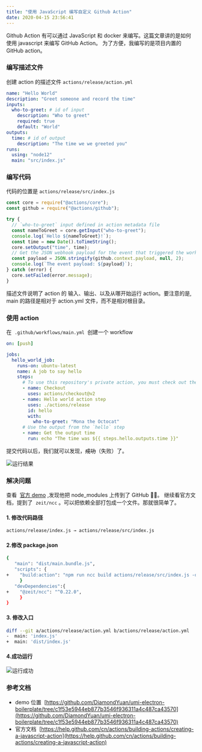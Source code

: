 ```yaml
---
title: "使用 JavaScript 编写自定义 Github Action"
date: 2020-04-15 23:56:41
---
```


Github Action 有可以通过 JavaScript 和 docker 来编写。这篇文章讲的是如何使用 javascript 来编写 GitHub Action。
为了方便，我编写的是项目内置的 GitHub action。

### 编写描述文件

创建 action 的描述文件 `actions/release/action.yml`

```yaml
name: "Hello World"
description: "Greet someone and record the time"
inputs:
  who-to-greet: # id of input
    description: "Who to greet"
    required: true
    default: "World"
outputs:
  time: # id of output
    description: "The time we we greeted you"
runs:
  using: "node12"
  main: "src/index.js"
```

### 编写代码

代码的位置是 `actions/release/src/index.js`

```javascript
const core = require("@actions/core");
const github = require("@actions/github");

try {
  // `who-to-greet` input defined in action metadata file
  const nameToGreet = core.getInput("who-to-greet");
  console.log(`Hello ${nameToGreet}!`);
  const time = new Date().toTimeString();
  core.setOutput("time", time);
  // Get the JSON webhook payload for the event that triggered the workflow
  const payload = JSON.stringify(github.context.payload, null, 2);
  console.log(`The event payload: ${payload}`);
} catch (error) {
  core.setFailed(error.message);
}
```

描述文件说明了 action 的 输入、输出、以及从哪开始运行 action。要注意的是, main 的路径是相对于 action.yml 文件，而不是相对根目录。

### 使用 action

在  `.github/workflows/main.yml`  创建一个 workflow

```yaml
on: [push]

jobs:
  hello_world_job:
    runs-on: ubuntu-latest
    name: A job to say hello
    steps:
      # To use this repository's private action, you must check out the repository
      - name: Checkout
        uses: actions/checkout@v2
      - name: Hello world action step
        uses: ./actions/release
        id: hello
        with:
          who-to-greet: "Mona the Octocat"
      # Use the output from the `hello` step
      - name: Get the output time
        run: echo "The time was ${{ steps.hello.outputs.time }}"
```

提交代码以后，我们就可以发现，~~成功~~（失败）了。

![运行结果](https://blog-staticfile.diamondyuan.com/2020-04-16-write_custom_github_action_using_javascript_01.png)

### 解决问题

查看  [官方 demo](https://github.com/actions/hello-world-javascript-action) ,发现他把 node_modules 上传到了 GitHub 🤦‍♂️。
继续看官方文档，提到了  `zeit/ncc` 。可以把依赖全部打包成一个文件。那就很简单了。

#### 1. 修改代码路径

```bash
actions/release/index.js → actions/release/src/index.js
```

#### 2.修改 package.json

```bash
{
   "main": "dist/main.bundle.js",
   "scripts": {
+    "build:action": "npm run ncc build actions/release/src/index.js -o actions/release/dist",
	 }
   "devDependencies":{
+    "@zeit/ncc": "^0.22.0",
	 }
}
```

#### 3. 修改入口

```bash
diff --git a/actions/release/action.yml b/actions/release/action.yml
-  main: 'index.js'
+  main: 'dist/index.js'
```

#### 4.成功运行

![运行成功](https://blog-staticfile.diamondyuan.com/2020-04-16-https-::blog-staticfile.diamondyuan.com:2020-04-16-write_custom_github_action_using_javascript_02.png)

### 参考文档

- demo 位置  [https://github.com/DiamondYuan/umi-electron-boilerplate/tree/c1f53e5944eb877b3546f936311a4c487ca43570](https://github.com/DiamondYuan/umi-electron-boilerplate/tree/c1f53e5944eb877b3546f936311a4c487ca43570)
- 官方文档  [https://help.github.com/cn/actions/building-actions/creating-a-javascript-action](https://help.github.com/cn/actions/building-actions/creating-a-javascript-action)
